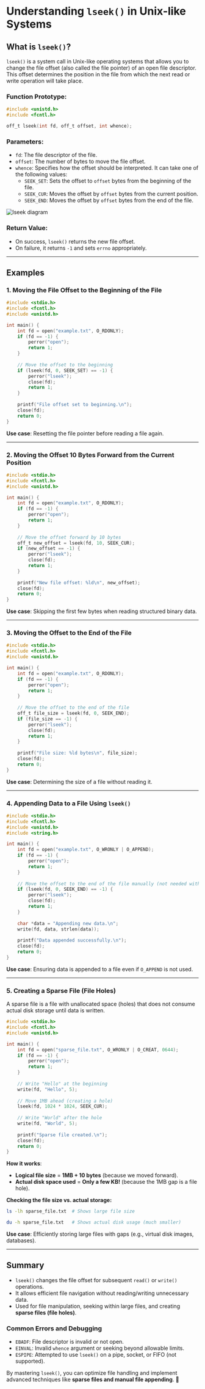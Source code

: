# Understanding `lseek()` in Unix-like Systems

## What is `lseek()`?

`lseek()` is a system call in Unix-like operating systems that allows you to change the file offset (also called the file pointer) of an open file descriptor. This offset determines the position in the file from which the next read or write operation will take place.

### Function Prototype:

```c
#include <unistd.h>
#include <fcntl.h>

off_t lseek(int fd, off_t offset, int whence);
```

### Parameters:

- `fd`: The file descriptor of the file.
- `offset`: The number of bytes to move the file offset.
- `whence`: Specifies how the offset should be interpreted. It can take one of the following values:
  - `SEEK_SET`: Sets the offset to `offset` bytes from the beginning of the file.
  - `SEEK_CUR`: Moves the offset by `offset` bytes from the current position.
  - `SEEK_END`: Moves the offset by `offset` bytes from the end of the file.

![lseek diagram](./assets/lseek.png)

### Return Value:

- On success, `lseek()` returns the new file offset.
- On failure, it returns `-1` and sets `errno` appropriately.

---

## Examples

### 1. Moving the File Offset to the Beginning of the File

```c
#include <stdio.h>
#include <fcntl.h>
#include <unistd.h>

int main() {
    int fd = open("example.txt", O_RDONLY);
    if (fd == -1) {
        perror("open");
        return 1;
    }
    
    // Move the offset to the beginning
    if (lseek(fd, 0, SEEK_SET) == -1) {
        perror("lseek");
        close(fd);
        return 1;
    }
    
    printf("File offset set to beginning.\n");
    close(fd);
    return 0;
}
```

**Use case**: Resetting the file pointer before reading a file again.

---

### 2. Moving the Offset 10 Bytes Forward from the Current Position

```c
#include <stdio.h>
#include <fcntl.h>
#include <unistd.h>

int main() {
    int fd = open("example.txt", O_RDONLY);
    if (fd == -1) {
        perror("open");
        return 1;
    }
    
    // Move the offset forward by 10 bytes
    off_t new_offset = lseek(fd, 10, SEEK_CUR);
    if (new_offset == -1) {
        perror("lseek");
        close(fd);
        return 1;
    }
    
    printf("New file offset: %ld\n", new_offset);
    close(fd);
    return 0;
}
```

**Use case**: Skipping the first few bytes when reading structured binary data.

---

### 3. Moving the Offset to the End of the File

```c
#include <stdio.h>
#include <fcntl.h>
#include <unistd.h>

int main() {
    int fd = open("example.txt", O_RDONLY);
    if (fd == -1) {
        perror("open");
        return 1;
    }
    
    // Move the offset to the end of the file
    off_t file_size = lseek(fd, 0, SEEK_END);
    if (file_size == -1) {
        perror("lseek");
        close(fd);
        return 1;
    }
    
    printf("File size: %ld bytes\n", file_size);
    close(fd);
    return 0;
}
```

**Use case**: Determining the size of a file without reading it.

---

### 4. Appending Data to a File Using `lseek()`

```c
#include <stdio.h>
#include <fcntl.h>
#include <unistd.h>
#include <string.h>

int main() {
    int fd = open("example.txt", O_WRONLY | O_APPEND);
    if (fd == -1) {
        perror("open");
        return 1;
    }
    
    // Move the offset to the end of the file manually (not needed with O_APPEND)
    if (lseek(fd, 0, SEEK_END) == -1) {
        perror("lseek");
        close(fd);
        return 1;
    }
    
    char *data = "Appending new data.\n";
    write(fd, data, strlen(data));
    
    printf("Data appended successfully.\n");
    close(fd);
    return 0;
}
```

**Use case**: Ensuring data is appended to a file even if `O_APPEND` is not used.

---

### 5. Creating a Sparse File (File Holes)

A sparse file is a file with unallocated space (holes) that does not consume actual disk storage until data is written.

```c
#include <stdio.h>
#include <fcntl.h>
#include <unistd.h>

int main() {
    int fd = open("sparse_file.txt", O_WRONLY | O_CREAT, 0644);
    if (fd == -1) {
        perror("open");
        return 1;
    }
    
    // Write "Hello" at the beginning
    write(fd, "Hello", 5);
    
    // Move 1MB ahead (creating a hole)
    lseek(fd, 1024 * 1024, SEEK_CUR);
    
    // Write "World" after the hole
    write(fd, "World", 5);
    
    printf("Sparse file created.\n");
    close(fd);
    return 0;
}
```

**How it works**:
- **Logical file size** = **1MB + 10 bytes** (because we moved forward).
- **Actual disk space used** = **Only a few KB!** (because the 1MB gap is a file hole).

**Checking the file size vs. actual storage:**
```sh
ls -lh sparse_file.txt  # Shows large file size

du -h sparse_file.txt   # Shows actual disk usage (much smaller)
```

**Use case**: Efficiently storing large files with gaps (e.g., virtual disk images, databases).

---

## Summary

- `lseek()` changes the file offset for subsequent `read()` or `write()` operations.
- It allows efficient file navigation without reading/writing unnecessary data.
- Used for file manipulation, seeking within large files, and creating **sparse files (file holes)**.

### Common Errors and Debugging

- `EBADF`: File descriptor is invalid or not open.
- `EINVAL`: Invalid `whence` argument or seeking beyond allowable limits.
- `ESPIPE`: Attempted to use `lseek()` on a pipe, socket, or FIFO (not supported).

By mastering `lseek()`, you can optimize file handling and implement advanced techniques like **sparse files and manual file appending**. 🚀

